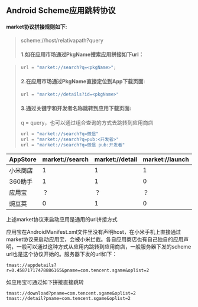## Android Scheme应用跳转协议

#### market协议拼接规则如下:

>  scheme://host/relativapath?query
>
>  #### 1.如在应用市场通过PkgName搜索应用拼接如下url：

> ```java
> url = "market://search?q=<pkgName>";
> ```
>
> ####  2.在应用市场通过PkgName直接定位到App下载页面:
>
> ```java
> url = "market://details?id=<pkgName>"
> ```
>
> #### 3.通过关键字和开发者名称跳转到应用下载页面:
>
> q = query，也可以通过组合查询的方式去跳转到应用商店
>
> ```java
> url = "market://search?q=微信"
> url = "market://search?q=pub:<开发者>"
> url = "market://search?q=微信 pub:开发者"
> ```
>

| AppStore | market://search | market://detail | market://launch |
| -------- | :-------------- | :-------------- | --------------- |
| 小米商店     | 1               | 1               | 1               |
| 360助手    | 1               | 1               | 0               |
| 应用宝      | ？               | ？               | ？               |
| 豌豆荚      | 0               | 1               | 0               |
上述market协议来启动应用是通用的url拼接方式

应用宝在AndroidManifest.xml文件里没有声明host，在小米手机上直接通过market协议来启动应用宝，会被小米拦截。各自应用商店也有自己独自的应用声明，一般可以通过这种方式从应用内跳转到应用商店，一般服务器下发的scheme url也是这个协议开始的。服务器下发的url如下：

```
tmast://appdetails?r=0.45871717478886165&pname=com.tencent.sgame&oplist=2
```

如应用宝可通过如下拼接直接跳转

```
tmast://download?pname=com.tencent.sgame&oplist=2
tmast://detail?pname=com.tencent.sgame&oplist=2
```


